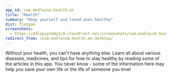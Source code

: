 ```yaml
---
app_id: com.endlessm.health.en
title: "Health"
summary: "Keep yourself and loved ones healthy"
dist: flatpak
screenshots:
  - https://d3lapyynmdp1i9.cloudfront.net/screenshots/com.endlessm.health.en/C/com.endlessm.health.en-screenshot1.jpg
redirect_from: /com.endlessm.health.en.desktop/
---
```


<p>Without your health, you can't have anything else. Learn all about various diseases, medicines, and tips for how to stay healthy by reading some of the articles in this app. You never know - some of the information here may help you save your own life or the life of someone you love!</p>